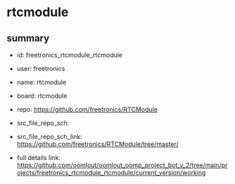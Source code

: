 # rtcmodule
 
## summary 
* id: freetronics_rtcmodule_rtcmodule
* user: freetronics
* name: rtcmodule
* board: rtcmodule
* repo: https://github.com/freetronics/RTCModule



* src_file_repo_sch: 
* src_file_repo_sch_link: https://github.com/freetronics/RTCModule/tree/master/
* full details link: https://github.com/oomlout/oomlout_oomp_project_bot_v_2/tree/main/projects/freetronics_rtcmodule_rtcmodule/current_version/working  







